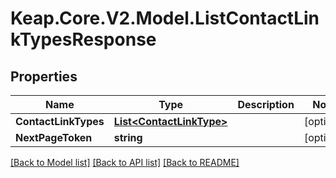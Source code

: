 # Keap.Core.V2.Model.ListContactLinkTypesResponse

## Properties

Name | Type | Description | Notes
------------ | ------------- | ------------- | -------------
**ContactLinkTypes** | [**List&lt;ContactLinkType&gt;**](ContactLinkType.md) |  | [optional] 
**NextPageToken** | **string** |  | [optional] 

[[Back to Model list]](../README.md#documentation-for-models) [[Back to API list]](../README.md#documentation-for-api-endpoints) [[Back to README]](../README.md)

